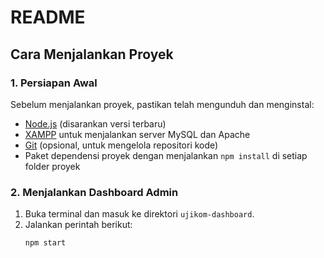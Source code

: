 # README

## Cara Menjalankan Proyek

### 1. Persiapan Awal
Sebelum menjalankan proyek, pastikan telah mengunduh dan menginstal:
- [Node.js](https://nodejs.org/) (disarankan versi terbaru)
- [XAMPP](https://www.apachefriends.org/download.html) untuk menjalankan server MySQL dan Apache
- [Git](https://git-scm.com/) (opsional, untuk mengelola repositori kode)
- Paket dependensi proyek dengan menjalankan `npm install` di setiap folder proyek

### 2. Menjalankan Dashboard Admin
1. Buka terminal dan masuk ke direktori `ujikom-dashboard`.
2. Jalankan perintah berikut:
   ```sh
   npm start
